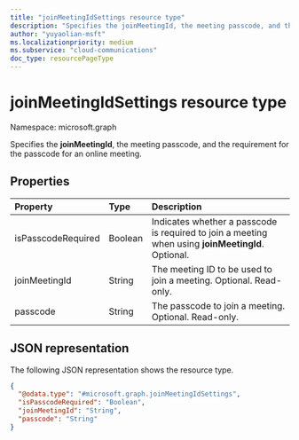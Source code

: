 ```yaml
---
title: "joinMeetingIdSettings resource type"
description: "Specifies the joinMeetingId, the meeting passcode, and the requirement for the passcode."
author: "yuyaolian-msft"
ms.localizationpriority: medium
ms.subservice: "cloud-communications"
doc_type: resourcePageType
---
```


# joinMeetingIdSettings resource type

Namespace: microsoft.graph

Specifies the **joinMeetingId**, the meeting passcode, and the requirement for the passcode for an online meeting.

## Properties

| Property            | Type      | Description                                   |
|:--------------------|:----------|:----------------------------------------------|
| isPasscodeRequired  | Boolean   | Indicates whether a passcode is required to join a meeting when using **joinMeetingId**. Optional. |
| joinMeetingId       | String    | The meeting ID to be used to join a meeting. Optional. Read-only. |
| passcode            | String    | The passcode to join a meeting.  Optional. Read-only. |

## JSON representation

The following JSON representation shows the resource type.
<!-- {
  "blockType": "resource",
  "@odata.type": "microsoft.graph.joinMeetingIdSettings"
}
-->

``` json
{
  "@odata.type": "#microsoft.graph.joinMeetingIdSettings",
  "isPasscodeRequired": "Boolean",
  "joinMeetingId": "String",
  "passcode": "String"
}
```
